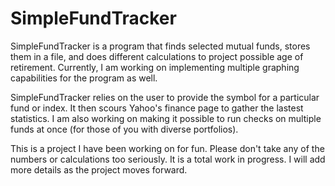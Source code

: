 SimpleFundTracker
=================

SimpleFundTracker is a program that finds selected mutual funds, stores them in a file, and does different calculations to project possible age of retirement. Currently, I am working on implementing multiple graphing capabilities for the program as well. 

SimpleFundTracker relies on the user to provide the symbol for a particular fund or index. It then scours Yahoo's finance page to gather the lastest statistics. I am also working on making it possible to run checks on multiple funds at once (for those of you with diverse portfolios). 

This is a project I have been working on for fun. Please don't take any of the numbers or calculations too seriously. It is a total work in progress. I will add more details as the project moves forward. 


